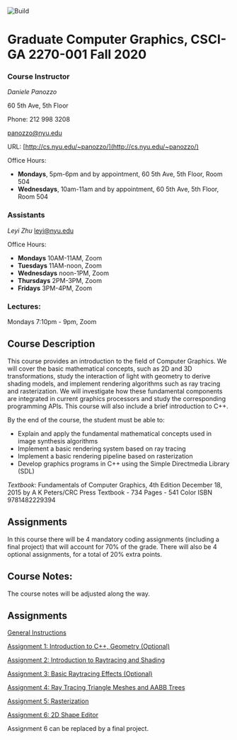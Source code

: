 ![Build](https://github.com/danielepanozzo/cg/workflows/Build/badge.svg)

# Graduate Computer Graphics, CSCI-GA 2270-001 Fall 2020

### Course Instructor
*Daniele Panozzo*

60 5th Ave, 5th Floor

Phone: 212 998 3208

[panozzo@nyu.edu](mailto:panozzo@nyu.edu)

URL: [http://cs.nyu.edu/~panozzo/](http://cs.nyu.edu/~panozzo/)

Office Hours: 
* **Mondays**, 5pm-6pm and by appointment, 60 5th Ave, 5th Floor, Room 504
* **Wednesdays**, 10am-11am and by appointment, 60 5th Ave, 5th Floor, Room 504

### Assistants
*Leyi Zhu*
[leyi@nyu.edu](mailto:leyi@nyu.edu)

Office Hours: 
* **Mondays**  10AM-11AM, Zoom 
* **Tuesdays** 11AM-noon, Zoom 
* **Wednesdays** noon-1PM, Zoom 
* **Thursdays** 2PM-3PM, Zoom 
* **Fridays** 3PM-4PM, Zoom 

### Lectures:
Mondays 7:10pm - 9pm, Zoom

## Course Description

This course provides an introduction to the field of Computer Graphics. We will cover the basic mathematical concepts, such as 2D and 3D transformations, study the interaction of light with geometry to derive  shading models, and implement rendering algorithms such as ray tracing and rasterization. We will investigate how these fundamental components are integrated in current graphics processors and study the corresponding programming APIs. This course will also include a brief introduction to C++.

By the end of the course, the student must be able to:

* Explain and apply the fundamental mathematical concepts used in  image synthesis algorithms
* Implement a basic rendering system based on ray tracing
* Implement a basic rendering pipeline based on rasterization
* Develop graphics programs in C++ using the Simple Directmedia Library (SDL)

*Textbook*:
Fundamentals of Computer Graphics, 4th Edition
December 18, 2015 by A K Peters/CRC Press
Textbook - 734 Pages - 541 Color
ISBN 9781482229394

## Assignments

In this course there will be 4 mandatory coding assignments (including a final project) that will account for 70% of the grade. There will also be 4 optional assignments, for a total of 20% extra points.

## Course Notes:

The course notes will be adjusted along the way.

## Assignments

[General Instructions](https://github.com/danielepanozzo/cg/tree/master/RULES.md)

[Assignment 1: Introduction to C++, Geometry (Optional)](https://github.com/danielepanozzo/cg/tree/master/Assignment_1)

[Assignment 2: Introduction to Raytracing and Shading](https://github.com/danielepanozzo/cg/tree/master/Assignment_2)

[Assignment 3: Basic Raytracing Effects (Optional)](https://github.com/danielepanozzo/cg/tree/master/Assignment_3)

[Assignment 4: Ray Tracing Triangle Meshes and AABB Trees](https://github.com/danielepanozzo/cg/tree/master/Assignment_4)

[Assignment 5: Rasterization](https://github.com/danielepanozzo/cg/tree/master/Assignment_5)

[Assignment 6: 2D Shape Editor](https://github.com/danielepanozzo/cg/tree/master/Assignment_6)

Assignment 6 can be replaced by a final project.